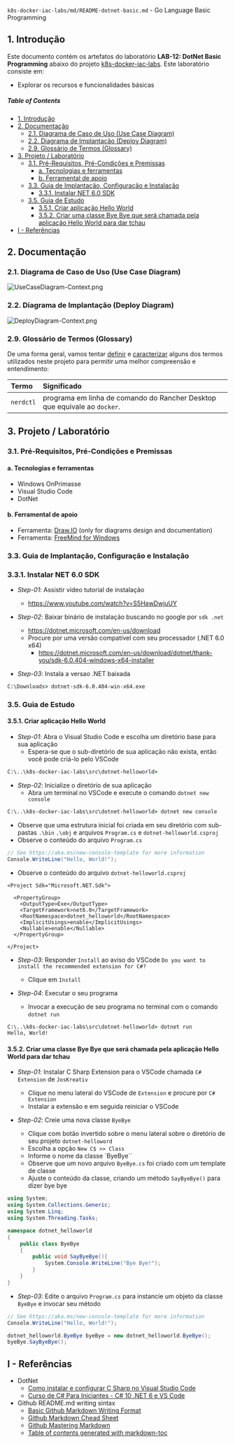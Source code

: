 `k8s-docker-iac-labs/md/README-dotnet-basic.md` - Go Language Basic Programming

## 1. Introdução

Este documento contém os artefatos do laboratório **LAB-12: DotNet Basic Programming** abaixo do projeto [k8s-docker-iac-labs](../README.md). Este laboratório consiste em:
* Explorar os recursos e funcionalidades básicas 

##### Table of Contents  
- [1. Introdução](#1-introdução)
- [2. Documentação](#2-documentação)
  * [2.1. Diagrama de Caso de Uso (Use Case Diagram)](#21-diagrama-de-caso-de-uso-use-case-diagram)
  * [2.2. Diagrama de Implantação (Deploy Diagram)](#22-diagrama-de-implantação-deploy-diagram)
  * [2.9. Glossário de Termos (Glossary)](#29-glossário-de-termos-glossary)
- [3. Projeto / Laboratório](#3-projeto--laboratório)
  * [3.1. Pré-Requisitos, Pré-Condições e Premissas](#31-pré-requisitos-pré-condições-e-premissas)
    + [a. Tecnologias e ferramentas](#a-tecnologias-e-ferramentas)
    + [b. Ferramental de apoio](#b-ferramental-de-apoio)
  * [3.3. Guia de Implantação, Configuração e Instalação](#33-guia-de-implantação-configuração-e-instalação)
    + [3.3.1. Instalar NET 6.0 SDK](#331-instalar-net-60-sdk)
  * [3.5. Guia de Estudo](#35-guia-de-estudo)
    + [3.5.1. Criar aplicação Hello World](#351-criar-aplicação-hello-world)
    + [3.5.2. Criar uma classe Bye Bye que será chamada pela aplicação Hello World para dar tchau](#352-criar-uma-classe-bye-bye-que-será-chamada-pela-aplicação-hello-world-para-dar-tchau)
- [I - Referências](#i---referências)



## 2. Documentação

### 2.1. Diagrama de Caso de Uso (Use Case Diagram)

![UseCaseDiagram-Context.png](../doc/uml-diagrams/UseCaseDiagram-dotnet-helloworld.png) 

### 2.2. Diagrama de Implantação (Deploy Diagram)

![DeployDiagram-Context.png](../doc/uml-diagrams/DeployDiagram-kubernetes-docker-rancherdesktop-dotnet.png) 


### 2.9. Glossário de Termos (Glossary)

De uma forma geral, vamos tentar <ins>definir</ins> e <ins>caracterizar</ins> alguns dos termos utilizados neste projeto para permitir uma melhor compreensão e entendimento:

| Termo       | Significado                     |
| :---------- | :------------------------------ |
| `nerdctl`   | programa em linha de comando do Rancher Desktop que equivale ao `docker`. |


## 3. Projeto / Laboratório

### 3.1. Pré-Requisitos, Pré-Condições e Premissas

#### a. Tecnologias e ferramentas

* Windows OnPrimasse
* Visual Studio Code
* DotNet

#### b. Ferramental de apoio

* Ferramenta: [Draw.IO](https://app.diagrams.net/) (only for diagrams design and documentation)
* Ferramenta: [FreeMind for Windows](https://freemind.br.uptodown.com/windows)


### 3.3. Guia de Implantação, Configuração e Instalação

### 3.3.1. Instalar NET 6.0 SDK

* *Step-01*: Assistir vídeo tutorial de instalação
  * https://www.youtube.com/watch?v=S5HawDwjuUY

* *Step-02*: Baixar binário de instalação buscando no google por `sdk .net`
  * https://dotnet.microsoft.com/en-us/download
  * Procure por uma versão compatível com seu processador (.NET 6.0 x64)
    * https://dotnet.microsoft.com/en-us/download/dotnet/thank-you/sdk-6.0.404-windows-x64-installer


* *Step-03*: Instala a versao .NET baixada

```cmd
C:\Downloads> dotnet-sdk-6.0.404-win-x64.exe
```


### 3.5. Guia de Estudo

#### 3.5.1. Criar aplicação Hello World

* *Step-01*: Abra o Visual Studio Code e escolha um diretório base para sua aplicação
  * Espera-se que o sub-diretório de sua aplicação não exista, então você pode criá-lo pelo VSCode

```cmd
C:\..\k8s-docker-iac-labs\src\dotnet-helloworld>
```

* *Step-02*: Inicialize o diretório de sua aplicação
  * Abra um terminal no VSCode e execute o comando `dotnet new console`

```cmd
C:\..\k8s-docker-iac-labs\src\dotnet-helloworld> dotnet new console
```

  * Observe que uma estrutura inicial foi criada em seu diretório com sub-pastas `.\bin` `.\obj` e arquivos `Program.cs` e `dotnet-helloworld.csproj`
  * Observe o conteúdo do arquivo `Program.cs`

```Program.cs
// See https://aka.ms/new-console-template for more information
Console.WriteLine("Hello, World!");
``` 

  * Observe o conteúdo do arquivo `dotnet-helloworld.csproj`

```dotnet-helloworld.csproj
<Project Sdk="Microsoft.NET.Sdk">

  <PropertyGroup>
    <OutputType>Exe</OutputType>
    <TargetFramework>net6.0</TargetFramework>
    <RootNamespace>dotnet_helloworld</RootNamespace>
    <ImplicitUsings>enable</ImplicitUsings>
    <Nullable>enable</Nullable>
  </PropertyGroup>

</Project>
```

* *Step-03*: Responder `Install` ao aviso do VSCode `Do you want to install the recommended extension for C#?`
  * Clique em `Install`


* *Step-04*: Executar o seu programa
  * Invocar a execução de seu programa no terminal com o comando `dotnet run`


```cmd
C:\..\k8s-docker-iac-labs\src\dotnet-helloworld> dotnet run
Hello, World!
```


#### 3.5.2. Criar uma classe Bye Bye que será chamada pela aplicação Hello World para dar tchau

* *Step-01*: Instalar C Sharp Extension para o VSCode chamada `C# Extension` de `JosKreativ`
  * Clique no menu lateral do VSCode de `Extension` e procure por `C# Extension`
  * Instalar a extensão e em seguida reiniciar o VSCode

* *Step-02*: Creie uma nova classe `ByeBye`
  * Clique com botão invertido sobre o menu lateral sobre o diretório de seu projeto `dotnet-helloword`
  * Escolha a opção `New C$ >> Class`
  * Informe o nome da classe `ByeBye``
  * Observe que um novo arquivo `ByeBye.cs` foi criado com um template de classe
  * Ajuste o conteúdo da classe, criando um método `SayByeBye()` para dizer bye bye

```ByeBye.cs
using System;
using System.Collections.Generic;
using System.Linq;
using System.Threading.Tasks;

namespace dotnet_helloworld
{
    public class ByeBye
    {
        public void SayByeBye(){
            System.Console.WriteLine("Bye Bye!");
        }
    }
}
```

* *Step-03*: Edite o arquivo `Program.cs` para instancie um objeto da classe `ByeBye` e invocar seu método

```Program.cs
// See https://aka.ms/new-console-template for more information
Console.WriteLine("Hello, World!");

dotnet_helloworld.ByeBye byeBye = new dotnet_helloworld.ByeBye();
byeBye.SayByeBye();
```


## I - Referências

* DotNet
  * [Como instalar e configurar C Sharp no Visual Studio Code](https://www.youtube.com/watch?v=S5HawDwjuUY)
  * [Curso de C# Para Iniciantes - C# 10 .NET 6 e VS Code](https://www.youtube.com/watch?v=oTivhgjbhIg)
* Github README.md writing sintax
  * [Basic Github Markdown Writing Format](https://docs.github.com/pt/free-pro-team@latest/github/writing-on-github/basic-writing-and-formatting-syntax)  
  * [Github Markdown Chead Sheet](https://guides.github.com/pdfs/markdown-cheatsheet-online.pdf)
  * [Github Mastering Markdown](https://guides.github.com/features/mastering-markdown/#what)
  * [Table of contents generated with markdown-toc](http://ecotrust-canada.github.io/markdown-toc/)

